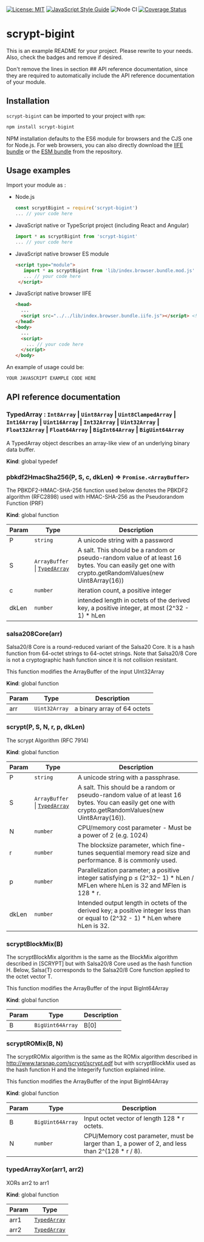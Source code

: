 [![License: MIT](https://img.shields.io/badge/License-MIT-yellow.svg)](https://opensource.org/licenses/MIT)
[![JavaScript Style Guide](https://img.shields.io/badge/code_style-standard-brightgreen.svg)](https://standardjs.com)
![Node CI](https://github.com/juanelas/scrypt-bigint/workflows/Node%20CI/badge.svg)
[![Coverage Status](https://coveralls.io/repos/github/juanelas/scrypt-bigint/badge.svg?branch=master)](https://coveralls.io/github/juanelas/scrypt-bigint?branch=master)

# scrypt-bigint

This is an example README for your project. Please rewrite to your needs. Also, check the badges and remove if desired.

Don't remove the lines in section ## API reference documentation, since they are required to automatically include the API reference documentation of your module.

## Installation

`scrypt-bigint` can be imported to your project with `npm`:

```bash
npm install scrypt-bigint
```

NPM installation defaults to the ES6 module for browsers and the CJS one for Node.js. For web browsers, you can also directly download the [IIFE bundle](https://raw.githubusercontent.com/juanelas/scrypt-bigint/master/lib/index.browser.bundle.iife.js) or the [ESM bundle](https://raw.githubusercontent.com/juanelas/scrypt-bigint/master/lib/index.browser.bundle.mod.js) from the repository.

## Usage examples

Import your module as :

 - Node.js
   ```javascript
   const scryptBigint = require('scrypt-bigint')
   ... // your code here
   ```
 - JavaScript native or TypeScript project (including React and Angular)
   ```javascript
   import * as scryptBigint from 'scrypt-bigint'
   ... // your code here
   ```
 - JavaScript native browser ES module
   ```html
   <script type="module">
      import * as scryptBigint from 'lib/index.browser.bundle.mod.js'  // Use you actual path to the broser mod bundle
      ... // your code here
    </script>
   ```
 - JavaScript native browser IIFE
   ```html
   <head>
     ...
     <script src="../../lib/index.browser.bundle.iife.js"></script> <!-- Use you actual path to the browser bundle -->
   </head>
   <body>
     ...
     <script>
       ... // your code here
     </script>
   </body>
   ```

An example of usage could be:

```javascript
YOUR JAVASCRIPT EXAMPLE CODE HERE
```

## API reference documentation

<a name="TypedArray"></a>

### TypedArray : <code>Int8Array</code> \| <code>Uint8Array</code> \| <code>Uint8ClampedArray</code> \| <code>Int16Array</code> \| <code>Uint16Array</code> \| <code>Int32Array</code> \| <code>Uint32Array</code> \| <code>Float32Array</code> \| <code>Float64Array</code> \| <code>BigInt64Array</code> \| <code>BigUint64Array</code>
A TypedArray object describes an array-like view of an underlying binary data buffer.

**Kind**: global typedef  
<a name="pbkdf2HmacSha256"></a>

### pbkdf2HmacSha256(P, S, c, dkLen) ⇒ <code>Promise.&lt;ArrayBuffer&gt;</code>
The PBKDF2-HMAC-SHA-256 function used below denotes the PBKDF2 algorithm
(RFC2898) used with HMAC-SHA-256 as the Pseudorandom Function (PRF)

**Kind**: global function  

| Param | Type | Description |
| --- | --- | --- |
| P | <code>string</code> | A unicode string with a password |
| S | <code>ArrayBuffer</code> \| [<code>TypedArray</code>](#TypedArray) | A salt. This should be a random or pseudo-random value of at least 16 bytes. You can easily get one with crypto.getRandomValues(new Uint8Array(16)) |
| c | <code>number</code> | iteration count, a positive integer |
| dkLen | <code>number</code> | intended length in octets of the derived key, a positive integer, at most (2^32 - 1) * hLen |

<a name="salsa208Core"></a>

### salsa208Core(arr)
Salsa20/8 Core is a round-reduced variant of the Salsa20 Core.  It is a
hash function from 64-octet strings to 64-octet strings.  Note that
Salsa20/8 Core is not a cryptographic hash function since it is not
collision resistant.

This function modifies the ArrayBuffer of the input UInt32Array

**Kind**: global function  

| Param | Type | Description |
| --- | --- | --- |
| arr | <code>Uint32Array</code> | a binary array of 64 octets |

<a name="scrypt"></a>

### scrypt(P, S, N, r, p, dkLen)
The scrypt Algorithm (RFC 7914)

**Kind**: global function  

| Param | Type | Description |
| --- | --- | --- |
| P | <code>string</code> | A unicode string with a passphrase. |
| S | <code>ArrayBuffer</code> \| [<code>TypedArray</code>](#TypedArray) | A salt. This should be a random or pseudo-random value of at least 16 bytes. You can easily get one with crypto.getRandomValues(new Uint8Array(16)). |
| N | <code>number</code> | CPU/memory cost parameter - Must be a power of 2 (e.g. 1024) |
| r | <code>number</code> | The blocksize parameter, which fine-tunes sequential memory read size and performance. 8 is commonly used. |
| p | <code>number</code> | Parallelization parameter; a positive integer satisfying p ≤ (2^32− 1) * hLen / MFLen where hLen is 32 and MFlen is 128 * r. |
| dkLen | <code>number</code> | Intended output length in octets of the derived key; a positive integer less than or equal to (2^32 - 1) * hLen where hLen is 32. |

<a name="scryptBlockMix"></a>

### scryptBlockMix(B)
The scryptBlockMix algorithm is the same as the BlockMix algorithm
described in [SCRYPT] but with Salsa20/8 Core used as the hash function H.
Below, Salsa(T) corresponds to the Salsa20/8 Core function applied to the
octet vector T.

This function modifies the ArrayBuffer of the input BigInt64Array

**Kind**: global function  

| Param | Type | Description |
| --- | --- | --- |
| B | <code>BigUint64Array</code> | B[0] || B[1] || ... || B[2 * r - 1]                          Input octet string (of size 128 * r octets),                          treated as 2 * r 64-octet blocks,                          where each element in B is a 64-octet block. |

<a name="scryptROMix"></a>

### scryptROMix(B, N)
The scryptROMix algorithm is the same as the ROMix algorithm described in
http://www.tarsnap.com/scrypt/scrypt.pdf but with scryptBlockMix used as
the hash function H and the Integerify function explained inline.

This function modifies the ArrayBuffer of the input BigInt64Array

**Kind**: global function  

| Param | Type | Description |
| --- | --- | --- |
| B | <code>BigUint64Array</code> | Input octet vector of length 128 * r octets. |
| N | <code>number</code> | CPU/Memory cost parameter, must be larger than 1,                             a power of 2, and less than 2^(128 * r / 8). |

<a name="typedArrayXor"></a>

### typedArrayXor(arr1, arr2)
XORs arr2 to arr1

**Kind**: global function  

| Param | Type |
| --- | --- |
| arr1 | [<code>TypedArray</code>](#TypedArray) | 
| arr2 | [<code>TypedArray</code>](#TypedArray) | 

